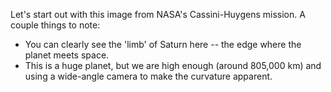 Let's start out with this image from NASA's Cassini-Huygens mission. A couple things to note:

- You can clearly see the 'limb' of Saturn here -- the edge where the planet meets space.
- This is a huge planet, but we are high enough (around 805,000 km) and using a wide-angle camera to make the curvature apparent.